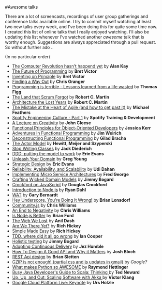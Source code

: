 #Awesome talks

There are a lot of screencasts, recordings of user group gatherings and conference talks available online. I try to commit myself watching at least two new talks every week, and I've been doing this for quite some time now. I created this list of online talks that I really enjoyed watching. I'll also be updating this list whenever I've watched another *awesome* talk that is worthy enough. Suggestions are always appreciated through a pull request. So without further ado ..

(In no particular order)

* [The Computer Revolution hasn't happend yet](https://www.youtube.com/watch?v=oKg1hTOQXoY) by **Alan Kay**
* [The Future of Programming](https://vimeo.com/71278954) by **Bret Victor**
* [Inventing on Principle](https://vimeo.com/36579366) by **Bret Victor**
* [Finding a Way Out](http://www.infoq.com/presentations/reimagining-software) by **Chris Granger**
* [Programming is terrible - Lessons learned from a life wasted](https://www.youtube.com/watch?v=csyL9EC0S0c) by **Thomas Figg**
* [The Land that Scrum Forgot](https://www.youtube.com/watch?v=hG4LH6P8Syk) by **Robert C. Martin**
* [Architecture the Lost Years](http://www.confreaks.com/videos/759-rubymidwest2011-keynote-architecture-the-lost-years) by **Robert C. Martin**
* [The Mistake at the Heart of Agile (and how to get past it)](http://ndc2011.macsimum.no/mp4/Day1%20Wednesday/Track4%201500-1600.mp4) by **Michael Feathers**
* [Spotify Engineering Culture - Part 1](https://vimeo.com/85490944) by **Spotify Training & Development**
* [A Lecture on Creativity](https://www.youtube.com/watch?v=ijtQP9nwrQA) by **John Cleese**
* [Functional Principles for Object-Oriented Developers](http://www.youtube.com/watch?v=pMGY9ViIGNU) by **Jessica Kerr**
* [Adventures in Functional Programming](https://vimeo.com/45140590) by **Jim Weirich**
* [Deconstructing Functional Programming](http://www.infoq.com/presentations/functional-pros-cons) by **Gilad Bracha**
* [The Actor Model](http://channel9.msdn.com/Shows/Going+Deep/Hewitt-Meijer-and-Szyperski-The-Actor-Model-everything-you-wanted-to-know-but-were-afraid-to-ask) by **Hewitt, Meijer and Szyperski**
* [Stop Writing Classes](http://pyvideo.org/video/880/stop-writing-classes) by **Jack Diederich**
* [DDD: putting the model to work](http://www.infoq.com/presentations/model-to-work-evans) by **Eric Evans**
* [Unleash Your Domain](https://vimeo.com/19428577) by **Greg Young**
* [Strategic Design](http://www.infoq.com/presentations/strategic-design-evans) by **Eric Evans**
* [Reliability, Availability, and Scalability](https://vimeo.com/6222577) by **Udi Dahan**
* [Implementing Micro Service Architectures](https://vimeo.com/79866979) by **Fred George**
* [Crafting Wicked Domain Models](https://vimeo.com/43598193) by **Jimmy Bogard**
* [Crockford on JavaScript](http://yuiblog.com/crockford/) by **Douglas Crockford**
* [Introduction to Node.js](http://www.yuiblog.com/blog/2010/05/20/video-dahl/) by **Ryan Dahl**
* [WAT](https://www.destroyallsoftware.com/talks/wat) by **Gary Bernardt**
* [Hey Underscore, You're Doing It Wrong!](http://www.youtube.com/watch?v=m3svKOdZijA) by **Brian Lonsdorf**
* [Community.js](https://www.youtube.com/watch?v=23Yxji-tEfc) by **Chris Williams**
* [An End to Negativity](https://www.youtube.com/watch?v=17rkSdkc5TI) by **Chris Williams**
* [Is Node.js Better](https://www.youtube.com/watch?v=C5fa1LZYodQ) by **Brian Ford**
* [The Web We Lost](https://www.youtube.com/watch?v=9KKMnoTTHJk) by **Anil Dash**
* [Are We There Yet?](http://www.infoq.com/presentations/Are-We-There-Yet-Rich-Hickey) by **Rich Hickey**
* [Simple Made Easy](http://www.infoq.com/presentations/Simple-Made-Easy) by **Rich Hickey**
* [TDD, where did it all go wrong](http://vimeo.com/68375232) by **Ian Cooper**
* [Holistic testing](http://vimeo.com/68390508) by **Jimmy Bogard**
* [Adopting Continuous Delivery](http://vimeo.com/68320415) by **Jez Humble**
* [How To Design A Good API and Why it Matters](http://www.youtube.com/watch?v=aAb7hSCtvGw) by **Josh Bloch**
* [REST Api design](https://www.youtube.com/watch?v=HW9wWZHWhnI) by **Brian Sletten**
* [GZIP is not enough! (partial css and js updates in gmail)](http:/www.youtube.com/watch?v=whGwm0Lky2s) by *Google?* 
* [What makes Python so AWESOME](http://www.youtube.com/watch?v=u1sVfGEBKWQ) by **Raymond Hettinger**
* [Busy Java Developer's Guide to Scala: Thinking ](https://www.youtube.com/watch?v=_qRYOayG9SM) by **Ted Neward**
* [Up, Up, and Out: Scaling Software with Akka ](https://www.youtube.com/watch?v=GBvtE61Wrto&index=7) by **Victor Klang**
* [Google Cloud Platform Live: Keynote](https://www.youtube.com/watch?v=qokEYBNWA_0) by **Urs Hölzle**

